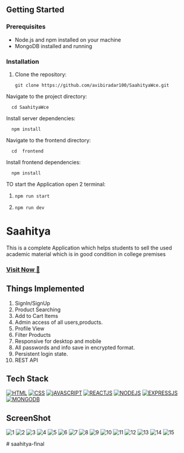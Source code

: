 ## Getting Started

### Prerequisites

- Node.js and npm installed on your machine
- MongoDB installed and running

### Installation

1. Clone the repository:

       git clone https://github.com/avibiradar100/SaahityaWce.git
   
Navigate to the project directory:

      cd SaahityaWce

Install server dependencies:

      npm install

Navigate to the frontend directory:

      cd  frontend 

Install frontend dependencies:

      npm install


TO start the Application open 2 terminal:
1.     npm run start
2.     npm run dev 

# Saahitya
This is a complete Application which helps students to sell the used academic material which is in good condition in college premises
### <a href="https://saahitya.onrender.com/" target="_blank">**Visit Now 🚀**</a>


## Things Implemented
1. SignIn/SignUp
2. Product Searching
3. Add to Cart Items
4. Admin access of all users,products.
5. Profile View
6. Filter Products
7. Responsive for desktop and mobile
8. All passwords and info save in encrypted format.
9. Persistent login state.
10. REST API


## Tech Stack
[![HTML](https://img.shields.io/badge/HTML5-E34F26?style=for-the-badge&logo=html5&logoColor=white)](https://www.w3schools.com/html/)
[![CSS](https://img.shields.io/badge/CSS3-1572B6?style=for-the-badge&logo=css3&logoColor=white)](https://www.w3schools.com/css/)
[![jAVASCRIPT](https://img.shields.io/badge/JavaScript-323330?style=for-the-badge&logo=javascript&logoColor=F7DF1E)](https://developer.mozilla.org/en-US/docs/Web/JavaScript)
[![REACTJS](https://img.shields.io/badge/react-%2320232a.svg?style=for-the-badge&logo=react&logoColor=%2361DAFB)](https://reactjs.org/)
[![NODEJS](https://img.shields.io/badge/node.js-%2343853D.svg?style=for-the-badge&logo=node-dot-js&logoColor=white)](https://nodejs.org/en/docs/)
[![EXPRESSJS](https://img.shields.io/badge/Express.js-000000?style=for-the-badge&logo=express&logoColor=white)](https://expressjs.com/)
[![MONGODB](https://img.shields.io/badge/MongoDB-4EA94B?style=for-the-badge&logo=mongodb&logoColor=white)](https://www.mongodb.com/)



## ScreenShot

![1](https://res.cloudinary.com/avicloud/image/upload/v1655638075/project%20Images/1_nl0hkq.png)
![2](https://res.cloudinary.com/avicloud/image/upload/v1655638075/project%20Images/2_i1qdmj.png)
![3](https://res.cloudinary.com/avicloud/image/upload/v1655638075/project%20Images/3_mrwd3b.png)
![4](https://res.cloudinary.com/avicloud/image/upload/v1655638075/project%20Images/4_grppjs.png)
![5](https://res.cloudinary.com/avicloud/image/upload/v1655638075/project%20Images/5_lgcbvw.png)
![6](https://res.cloudinary.com/avicloud/image/upload/v1655638075/project%20Images/6_imc449.png)
![7](https://res.cloudinary.com/avicloud/image/upload/v1655638076/project%20Images/7_badsd9.png)
![8](https://res.cloudinary.com/avicloud/image/upload/v1655638075/project%20Images/8_tqvwlf.png)
![9](https://res.cloudinary.com/avicloud/image/upload/v1655638076/project%20Images/9_oe5imj.png)
![10](https://res.cloudinary.com/avicloud/image/upload/v1655638076/project%20Images/10_f7kbph.png)
![11](https://res.cloudinary.com/avicloud/image/upload/v1655638076/project%20Images/11_y5gzgm.png)
![12](https://res.cloudinary.com/avicloud/image/upload/v1655638076/project%20Images/15_p3lr2t.png)
![13](https://res.cloudinary.com/avicloud/image/upload/v1655638076/project%20Images/12_euyzul.png)
![14](https://res.cloudinary.com/avicloud/image/upload/v1655638076/project%20Images/13_rwodq6.png)
![15](https://res.cloudinary.com/avicloud/image/upload/v1655638076/project%20Images/14_ous2qw.png)




#   s a a h i t y a - f i n a l  
 